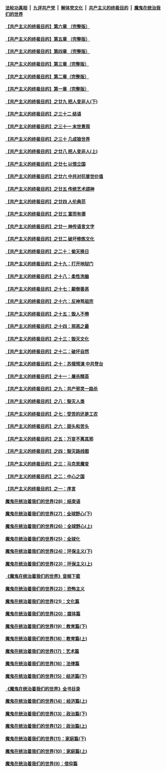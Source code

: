 ####  [法轮功真相](../../../../basic/blob/master/README.md?t=08211013) &nbsp;|&nbsp; [九评共产党](../../../../9ping.md/blob/master/README.md?t=08211013) &nbsp;|&nbsp; [解体党文化](../../../../jtdwh.md/blob/master/README.md?t=08211013)  &nbsp;|&nbsp; [共产主义的终极目的](../../../../gczydzjmd.md/blob/master/README.md?t=08211013) &nbsp;|&nbsp; [魔鬼在统治我们的世界](../../../../mgztzwmdsj.md/blob/master/README.md?t=08211013) 

#### [【共产主义的终极目的】第六章 （完整版）](../pages/nsc422/n11428913.md?t=08211013) 

#### [【共产主义的终极目的】第五章 （完整版）](../pages/nsc422/n11428912.md?t=08211013) 

#### [【共产主义的终极目的】第四章 （完整版）](../pages/nsc422/n11428907.md?t=08211013) 

#### [【共产主义的终极目的】第三章（完整版）](../pages/nsc422/n11428848.md?t=08211013) 

#### [【共产主义的终极目的】第二章（完整版）](../pages/nsc422/n11428831.md?t=08211013) 

#### [【共产主义的终极目的】第一章（完整版）](../pages/nsc422/n11417651.md?t=08211013) 

#### [【共产主义的终极目的】之廿九 把人变非人(下)](../pages/nsc422/n11344140.md?t=08211013) 

#### [【共产主义的终极目的】之三十二 结语](../pages/nsc422/n11360535.md?t=08211013) 

#### [【共产主义的终极目的】之三十一 末世景观](../pages/nsc422/n11351129.md?t=08211013) 

#### [【共产主义的终极目的】之三十 几成狼世界](../pages/nsc422/n11348280.md?t=08211013) 

#### [【共产主义的终极目的】之廿八 把人变非人(上)](../pages/nsc422/n11340492.md?t=08211013) 

#### [【共产主义的终极目的】之廿七 以恨立国](../pages/nsc422/n11336944.md?t=08211013) 

#### [【共产主义的终极目的】之廿六 中共对抗普世价值](../pages/nsc422/n11324785.md?t=08211013) 

#### [【共产主义的终极目的】之廿五 传统艺术颂神](../pages/nsc422/n11296396.md?t=08211013) 

#### [【共产主义的终极目的】之廿四 人伦典范](../pages/nsc422/n11296397.md?t=08211013) 

#### [【共产主义的终极目的】之廿三 富而有德](../pages/nsc422/n11283598.md?t=08211013) 

#### [【共产主义的终极目的】之廿一 神传语言文字](../pages/nsc422/n11263265.md?t=08211013) 

#### [【共产主义的终极目的】之廿二 破坏修炼文化](../pages/nsc422/n11245728.md?t=08211013) 

#### [【共产主义的终极目的】之二十：偷天换日](../pages/nsc422/n11238846.md?t=08211013) 

#### [【共产主义的终极目的】之十九：打开地狱门](../pages/nsc422/n11206376.md?t=08211013) 

#### [【共产主义的终极目的】之十八：柔性洗脑](../pages/nsc422/n11199994.md?t=08211013) 

#### [【共产主义的终极目的】之十七：颠倒善恶](../pages/nsc422/n11179782.md?t=08211013) 

#### [【共产主义的终极目的】之十六：反神骂祖宗](../pages/nsc422/n11166798.md?t=08211013) 

#### [【共产主义的终极目的】之十五：毁人不倦](../pages/nsc422/n11166792.md?t=08211013) 

#### [【共产主义的终极目的】之十四：邪恶之最](../pages/nsc422/n11150249.md?t=08211013) 

#### [【共产主义的终极目的】之十三：毁灭文化](../pages/nsc422/n11135227.md?t=08211013) 

#### [【共产主义的终极目的】之十二：破坏自然](../pages/nsc422/n11135214.md?t=08211013) 

#### [【共产主义的终极目的】之十：苏俄预演 中共登台](../pages/nsc422/n11118424.md?t=08211013) 

#### [【共产主义的终极目的】之十一：屠杀精英](../pages/nsc422/n11118442.md?t=08211013) 

#### [【共产主义的终极目的】之九：共产邪灵一路杀](../pages/nsc422/n11114139.md?t=08211013) 

#### [【共产主义的终极目的】之八：毁灭人类](../pages/nsc422/n11108503.md?t=08211013) 

#### [【共产主义的终极目的】之七：受苦的还是工农](../pages/nsc422/n11101809.md?t=08211013) 

#### [【共产主义的终极目的】之六：甜头和苦头](../pages/nsc422/n11096971.md?t=08211013) 

#### [【共产主义的终极目的】之五：万变不离其邪](../pages/nsc422/n11091285.md?t=08211013) 

#### [【共产主义的终极目的】之四：毁灭路线图](../pages/nsc422/n11086284.md?t=08211013) 

#### [【共产主义的终极目的】之三：马克思魔变](../pages/nsc422/n11061941.md?t=08211013) 

#### [【共产主义的终极目的】之二：中心之国](../pages/nsc422/n11047728.md?t=08211013) 

#### [【共产主义的终极目的】之一：序言](../pages/nsc422/n11086077.md?t=08211013) 

#### [魔鬼在统治着我们的世界(28)：结束语](../pages/nsc422/n10936246.md?t=08211013) 

#### [魔鬼在统治着我们的世界(27)：全球野心(下)](../pages/nsc422/n10928319.md?t=08211013) 

#### [魔鬼在统治着我们的世界(26)：全球野心(上)](../pages/nsc422/n10900318.md?t=08211013) 

#### [魔鬼在统治着我们的世界(25)：全球化](../pages/nsc422/n10788205.md?t=08211013) 

#### [魔鬼在统治着我们的世界(24)：环保主义(下)](../pages/nsc422/n10695307.md?t=08211013) 

#### [魔鬼在统治着我们的世界(23)：环保主义(上)](../pages/nsc422/n10688613.md?t=08211013) 

#### [《魔鬼在统治着我们的世界》音频下载](../pages/nsc422/n10635553.md?t=08211013) 

#### [魔鬼在统治着我们的世界(22)：恐怖主义](../pages/nsc422/n10614727.md?t=08211013) 

#### [魔鬼在统治着我们的世界(21)：文化篇](../pages/nsc422/n10597706.md?t=08211013) 

#### [魔鬼在统治着我们的世界(20)：媒体篇](../pages/nsc422/n10586579.md?t=08211013) 

#### [魔鬼在统治着我们的世界(19)：教育篇(下)](../pages/nsc422/n10564808.md?t=08211013) 

#### [魔鬼在统治着我们的世界(18)：教育篇(上)](../pages/nsc422/n10526970.md?t=08211013) 

#### [魔鬼在统治着我们的世界(17)：艺术篇](../pages/nsc422/n10499093.md?t=08211013) 

#### [魔鬼在统治着我们的世界(16)：法律篇](../pages/nsc422/n10485969.md?t=08211013) 

#### [魔鬼在统治着我们的世界(15)：经济篇(下)](../pages/nsc422/n10469975.md?t=08211013) 

#### [《魔鬼在统治着我们的世界》全书目录](../pages/nsc422/n10464261.md?t=08211013) 

#### [魔鬼在统治着我们的世界(14)：经济篇(上)](../pages/nsc422/n10457370.md?t=08211013) 

#### [魔鬼在统治着我们的世界(13)：政治篇(下)](../pages/nsc422/n10448270.md?t=08211013) 

#### [魔鬼在统治着我们的世界(12)：政治篇(上)](../pages/nsc422/n10444576.md?t=08211013) 

#### [魔鬼在统治着我们的世界(11)：家庭篇(下)](../pages/nsc422/n10440961.md?t=08211013) 

#### [魔鬼在统治着我们的世界(10)：家庭篇(上)](../pages/nsc422/n10435448.md?t=08211013) 

#### [魔鬼在统治着我们的世界(9)：信仰篇](../pages/nsc422/n10432159.md?t=08211013) 

